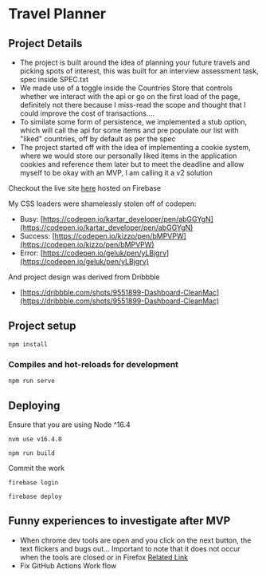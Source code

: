 # Travel Planner

## Project Details
* The project is built around the idea of planning your future travels and picking spots of interest, this was built for an interview assessment task, spec inside SPEC.txt
* We made use of a toggle inside the Countries Store that controls whether we interact with the api or go on the first load of the page, definitely not there because I miss-read the scope and thought that I could improve the cost of transactions.... 
* To similate some form of persistence, we implemented a stub option, which will call the api for some items and pre populate our list with "liked" countries, off by default as per the spec
* The project started off with the idea of implementing a cookie system, where we would store our personally liked items in the application cookies and reference them later but to meet the deadline and allow myself to be okay with an MVP, I am calling it a v2 solution

Checkout the live site [here](https://travelplanner-4ac13.web.app) hosted on Firebase

My CSS loaders were shamelessly stolen off of codepen:
* Busy: [https://codepen.io/kartar_developer/pen/abGGYgN](https://codepen.io/kartar_developer/pen/abGGYgN)
* Success: [https://codepen.io/kizzo/pen/bMPVPW](https://codepen.io/kizzo/pen/bMPVPW)
* Error: [https://codepen.io/geluk/pen/yLBjgrv](https://codepen.io/geluk/pen/yLBjgrv)

And project design was derived from Dribbble
* [https://dribbble.com/shots/9551899-Dashboard-CleanMac](https://dribbble.com/shots/9551899-Dashboard-CleanMac)

## Project setup
```
npm install
```

### Compiles and hot-reloads for development
```
npm run serve
```

## Deploying
Ensure that you are using Node ^16.4
```
nvm use v16.4.0
```
```
npm run build
```
Commit the work
```
firebase login
```
```
firebase deploy
```

## Funny experiences to investigate after MVP
* When chrome dev tools are open and you click on the next button, the text flickers and bugs out... Important to note that it does not occur when the tools are closed or in Firefox [Related Link](https://css-tricks.com/forums/topic/can-i-stop-flickering-on-hover/)
* Fix GitHub Actions Work flow